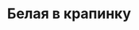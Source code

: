 ---
layout: wave_post
title: Белая в крапинку
image: /assets/images/carped_astral.jpg
alt: carped_astral
dates: 21.02.2023
dateb: 08.03.2010
---